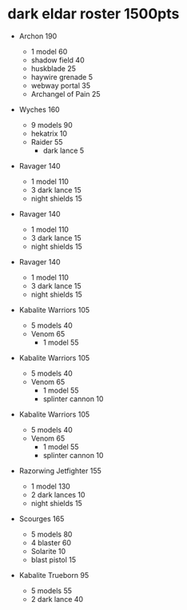 # dark eldar roster 1500pts

* Archon 190
  - 1 model 60
  - shadow field 40
  - huskblade 25
  - haywire grenade 5
  - webway portal 35
  - Archangel of Pain 25

* Wyches 160
  - 9 models 90
  - hekatrix 10
  - Raider 55
    + dark lance 5

* Ravager 140
  - 1 model 110
  - 3 dark lance 15
  - night shields 15

* Ravager 140
  - 1 model 110
  - 3 dark lance 15
  - night shields 15

* Ravager 140
  - 1 model 110
  - 3 dark lance 15
  - night shields 15

* Kabalite Warriors 105
  - 5 models 40
  - Venom 65
    + 1 model 55

* Kabalite Warriors 105
  - 5 models 40
  - Venom 65
    + 1 model 55
    + splinter cannon 10

* Kabalite Warriors 105
  - 5 models 40
  - Venom 65
    + 1 model 55
    + splinter cannon 10

* Razorwing Jetfighter 155
  - 1 model 130
  - 2 dark lances 10
  - night shields 15

* Scourges 165
  - 5 models 80
  - 4 blaster 60
  - Solarite 10
  - blast pistol 15

* Kabalite Trueborn 95
  - 5 models 55
  - 2 dark lance 40
